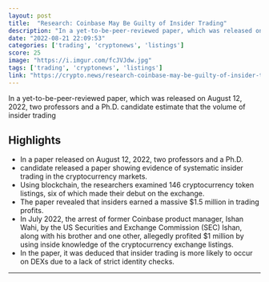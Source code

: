 ```yaml
---
layout: post
title:  "Research: Coinbase May Be Guilty of Insider Trading"
description: "In a yet-to-be-peer-reviewed paper, which was released on August 12, 2022, two professors and a Ph.D. candidate estimate that the volume of insider trading"
date: "2022-08-21 22:09:53"
categories: ['trading', 'cryptonews', 'listings']
score: 25
image: "https://i.imgur.com/fcJVJdw.jpg"
tags: ['trading', 'cryptonews', 'listings']
link: "https://crypto.news/research-coinbase-may-be-guilty-of-insider-trading/"
---
```


In a yet-to-be-peer-reviewed paper, which was released on August 12, 2022, two professors and a Ph.D. candidate estimate that the volume of insider trading

## Highlights

- In a paper released on August 12, 2022, two professors and a Ph.D.
- candidate released a paper showing evidence of systematic insider trading in the cryptocurrency markets.
- Using blockchain, the researchers examined 146 cryptocurrency token listings, six of which made their debut on the exchange.
- The paper revealed that insiders earned a massive $1.5 million in trading profits.
- In July 2022, the arrest of former Coinbase product manager, Ishan Wahi, by the US Securities and Exchange Commission (SEC) Ishan, along with his brother and one other, allegedly profited $1 million by using inside knowledge of the cryptocurrency exchange listings.
- In the paper, it was deduced that insider trading is more likely to occur on DEXs due to a lack of strict identity checks.

---

